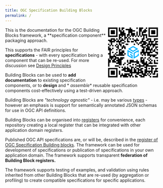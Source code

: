 ```yaml
---
title: OGC Specification Building Blocks
permalink: /
---
```


<img src="assets/bblocks-qr.png" alt="QR Code" style="float:right; width: 200px; max-width: 33%"/>
This is the documentation for the OGC Building Blocks framework, a **specification component** packaging approach.

This supports the FAIR principles for **specifications** - with every specification being a component that can be
re-used. For more discussion see [Design Principles](overview/principles)

Building Blocks can be used to **add documentation** to existing specification components, or to **design** and *
*assemble** reusable specification components cost-effectively using a test-driven approach.

Building Blocks are _"technology agnostic"_ - i.e. may be various [types](overview/types) - however an emphasis is
support for semantically annotated JSON schemas for use in OGC API definitions.

Building Blocks can be organised into [registers](overview/registers) for convenience, each repository creating a local
register that can be integrated with other application domain registers.

Published OGC API specifications are, or will be, described in
the [register of OGC Specification Building blocks](https://opengeospatial.github.io/bblocks/register/). The framework
can be used for development of specifications or publication of specifications in your own application domain. The
framework supports transparent **federation of Building Block registers.**

The framework supports testing of examples, and validation using rules inherited from other Building Blocks that are
re-used (by aggregation or profiling) to create compatible specifications for specific applications.

